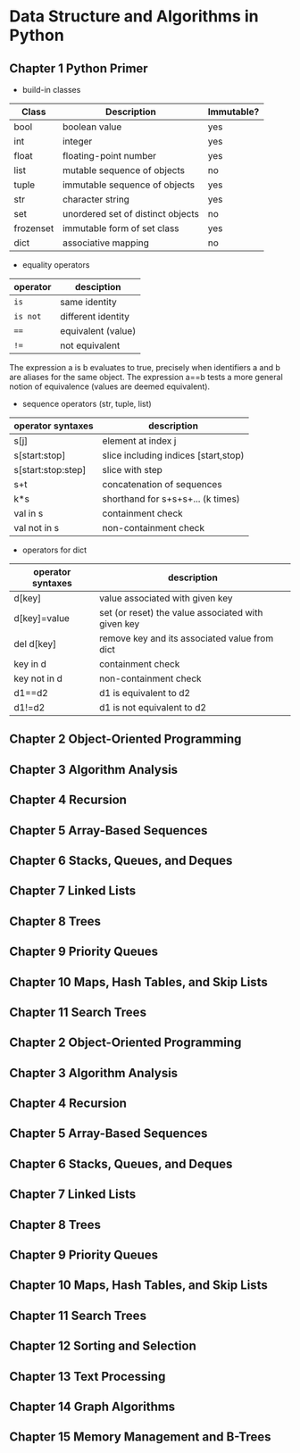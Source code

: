 # Data Structure and Algorithms in Python

## Chapter 1 Python Primer

- build-in classes

|Class|Description|Immutable?|
|---|---|---|
|bool|boolean value|yes|
|int|integer|yes|
|float|floating-point number|yes|
|list|mutable sequence of objects|no|
|tuple|immutable sequence of objects|yes|
|str|character string|yes|
|set|unordered set of distinct objects|no|
|frozenset|immutable form of set class|yes|
|dict|associative mapping|no|

- equality operators

|operator|desciption|
|---|---|
|`is`|same identity|
|`is not`|different identity|
|`==`|equivalent (value)|
|`!=`|not equivalent|

The expression a is b evaluates to true, precisely when identifiers a and b are
aliases for the same object. The expression a==b tests a more general notion of
equivalence (values are deemed equivalent).

- sequence operators (str, tuple, list)

|operator syntaxes|description|
|---|---|
|s[j]|element at index j|
|s[start:stop]|slice including indices [start,stop)|
|s[start:stop:step]|slice with step|
|s+t|concatenation of sequences|
|k*s|shorthand for s+s+s+... (k times)|
|val in s|containment check|
|val not in s|non-containment check|

- operators for dict

|operator syntaxes|description|
|---|---|
|d[key]|value associated with given key|
|d[key]=value|set (or reset) the value associated with given key|
|del d[key]|remove key and its associated value from dict|
|key in d|containment check|
|key not in d|non-containment check|
|d1==d2|d1 is equivalent to d2|
|d1!=d2|d1 is not equivalent to d2|


## Chapter 2 Object-Oriented Programming

## Chapter 3 Algorithm Analysis

## Chapter 4 Recursion

## Chapter 5 Array-Based Sequences

## Chapter 6 Stacks, Queues, and Deques

## Chapter 7 Linked Lists

## Chapter 8 Trees

## Chapter 9 Priority Queues

## Chapter 10 Maps, Hash Tables, and Skip Lists

## Chapter 11 Search Trees



## Chapter 2 Object-Oriented Programming

## Chapter 3 Algorithm Analysis

## Chapter 4 Recursion

## Chapter 5 Array-Based Sequences

## Chapter 6 Stacks, Queues, and Deques

## Chapter 7 Linked Lists

## Chapter 8 Trees

## Chapter 9 Priority Queues

## Chapter 10 Maps, Hash Tables, and Skip Lists

## Chapter 11 Search Trees

## Chapter 12 Sorting and Selection

## Chapter 13 Text Processing

## Chapter 14 Graph Algorithms

## Chapter 15 Memory Management and B-Trees
